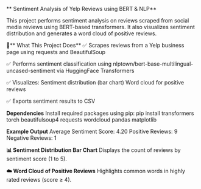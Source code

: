 ** Sentiment Analysis of Yelp Reviews using BERT & NLP**

This project performs sentiment analysis on reviews scraped from social media reviews using BERT-based transformers. It also visualizes sentiment distribution and generates a word cloud of positive reviews.

🧠** What This Project Does**
✅ Scrapes reviews from a Yelp business page using requests and BeautifulSoup

✅ Performs sentiment classification using nlptown/bert-base-multilingual-uncased-sentiment via HuggingFace Transformers

✅ Visualizes:
  Sentiment distribution (bar chart)
  Word cloud for positive reviews

✅ Exports sentiment results to CSV

**Dependencies**
Install required packages using pip:
pip install transformers torch beautifulsoup4 requests wordcloud pandas matplotlib

**Example Output**
Average Sentiment Score: 4.20
Positive Reviews: 9
Negative Reviews: 1

**📊 Sentiment Distribution Bar Chart**
Displays the count of reviews by sentiment score (1 to 5).

**☁️ Word Cloud of Positive Reviews**
Highlights common words in highly rated reviews (score ≥ 4).

